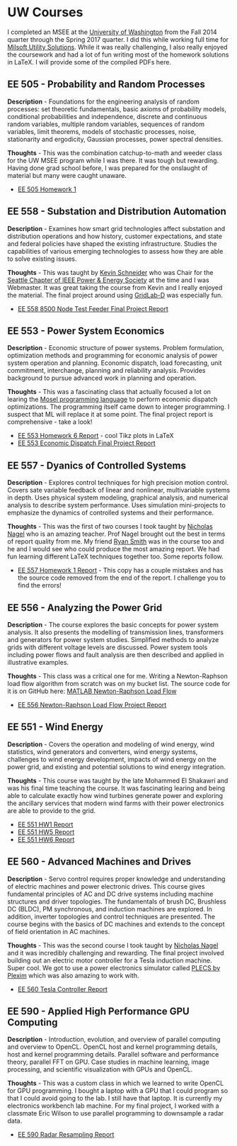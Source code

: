 # UW Courses

I completed an MSEE at the [University of Washington](https://uw.edu/) from the Fall 2014 quarter through the Spring 2017 quarter. I did this while working full time for [Milsoft Utility Solutions](https://www.milsoft.com/). While it was really challenging, I also really enjoyed the coursework and had a lot of fun writing most of the homework solutions in LaTeX. I will provide some of the compiled PDFs here.

## EE 505 - Probability and Random Processes

**Description** - Foundations for the engineering analysis of random processes: set theoretic fundamentals, basic axioms of probability models, conditional probabilities and independence, discrete and continuous random variables, multiple random variables, sequences of random variables, limit theorems, models of stochastic processes, noise, stationarity and ergodicity, Gaussian processes, power spectral densities.

**Thoughts** - This was the combination catchup-to-math and weeder class for the UW MSEE program while I was there. It was tough but rewarding. Having done grad school before, I was prepared for the onslaught of material but many were caught unaware.

* [EE 505 Homework 1](uw/EE505/Darrell_UW_EE505_HW1.pdf)

## EE 558 - Substation and Distribution Automation

**Description** -  Examines how smart grid technologies affect substation and distribution operations and how history, customer expectations, and state and federal policies have shaped the existing infrastructure. Studies the capabilities of various emerging technologies to assess how they are able to solve existing issues.

**Thoughts** - This was taught by [Kevin Schneider](https://www.linkedin.com/in/kevin-schneider-66327097/) who was Chair for the [Seattle Chapter of IEEE Power & Energy Society](https://ieeepesseattle.org/) at the time and I was Webmaster. It was great taking the course from Kevin and I really enjoyed the material. The final project around using [GridLab-D](https://www.gridlabd.org/) was especially fun.

* [EE 558 8500 Node Test Feeder Final Project Report](uw/EE558/Darrell_UW_EE558_8500NodeFeeder_FinalReport.pdf)

## EE 553 - Power System Economics

**Description** - Economic structure of power systems. Problem formulation, optimization methods and programming for economic analysis of power system operation and planning. Economic dispatch, load forecasting, unit commitment, interchange, planning and reliability analysis. Provides background to pursue advanced work in planning and operation.

**Thoughts** - This was a fascinating class that actually focused a lot on learing the [Mosel programming language](https://www.fico.com/fico-xpress-optimization/docs/latest/mosel/mosel_lang/dhtml/moselreflang.html) to perform economic dispatch optimizations. The programming itself came down to integer programming. I suspect that ML will replace it at some point. The final project report is comprehensive - take a look!

* [EE 553 Homework 6 Report](uw/EE553/Darrell_UW_EE553_HW6.pdf) - cool Tikz plots in LaTeX
* [EE 553 Economic Dispatch Final Project Report](uw/EE553/Darrell_UW_EE553_EconomicDispatch_FinalReport.pdf)

## EE 557 - Dyanics of Controlled Systems

**Description** - Explores control techniques for high precision motion control. Covers sate variable feedback of linear and nonlinear, multivariable systems in depth. Uses physical system modeling, graphical analysis, and numerical analysis to describe system performance. Uses simulation mini-projects to emphasize the dynamics of controlled systems and their performance.

**Thoughts** - This was the first of two courses I took taught by [Nicholas Nagel](https://www.linkedin.com/in/nick-nagel-13741827/) who is an amazing teacher. Prof Nagel brought out the best in terms of report quality from me. My friend [Ryan Smith](https://www.linkedin.com/in/rsmith11235/) was in the course too and he and I would see who could produce the most amazing report. We had fun learning different LaTeX techniques together too. Some reports follow.

* [EE 557 Homework 1 Report](uw/EE557/Darrell_UW_EE557_HW1_without_code.pdf) - This copy has a couple mistakes and has the source code removed from the end of the report. I challenge you to find the errors!

## EE 556 - Analyzing the Power Grid

**Description** - The course explores the basic concepts for power system analysis. It also presents the modelling of transmission lines, transformers and generators for power system studies. Simplified methods to analyze grids with different voltage levels are discussed. Power system tools including power flows and fault analysis are then described and applied in illustrative examples.

**Thoughts** - This class was a critical one for me. Writing a Newton-Raphson load flow algorithm from scratch was on my bucket list. The source code for it is on GitHub here: [MATLAB Newton-Raphson Load Flow](https://github.com/eukota/matlab_loadflow_newton-raphson)

* [EE 556 Newton-Raphson Load Flow Project Report](uw/EE556/Darrell_UW_EE556_NRLoadFlow_Report.pdf)

## EE 551 - Wind Energy

**Description** - Covers the operation and modeling of wind energy, wind statistics, wind generators and converters, wind energy systems, challenges to wind energy development, impacts of wind energy on the power grid, and existing and potential solutions to wind energy integration.

**Thoughts** - This course was taught by the late Mohammed El Shakawri and was his final time teaching the course. It was fascinating learing and being able to calculate exactly how wind turbines generate power and exploring the ancillary services that modern wind farms with their power electronics are able to provide to the grid.

* [EE 551 HW1 Report](uw/EE551/Darrell_UW_EE551_HW1_Report.pdf)
* [EE 551 HW5 Report](uw/EE551/Darrell_UW_EE551_HW5_Report.pdf)
* [EE 551 HW6 Report](uw/EE551/Darrell_UW_EE551_HW6_Report.pdf)

## EE 560 - Advanced Machines and Drives

**Description** - Servo control requires proper knowledge and understanding of electric machines and power electronic drives. This course gives fundamental principles of AC and DC drive systems including machine structures and driver topologies. The fundamentals of brush DC, Brushless DC (BLDC), PM synchronous, and induction machines are explored. In addition, inverter topologies and control techniques are presented. The course begins with the basics of DC machines and extends to the concept of field orientation in AC machines.

**Thoughts** - This was the second course I took taught by [Nicholas Nagel](https://www.linkedin.com/in/nick-nagel-13741827/) and it was incredibly challenging and rewarding. The final project involved building out an electric motor controller for a Tesla induction machine. Super cool. We got to use a power electronics simulator called [PLECS by Plexim](https://www.plexim.com/products/plecs) which was also amazing to work with.

* [EE 560 Tesla Controller Report](uw/EE560/Darrell_UW_EE560_TeslaController_Report.pdf)

## EE 590 - Applied High Performance GPU Computing

**Description** - Introduction, evolution, and overview of parallel computing and overview to OpenCL. OpenCL host and kernel programming details, host and kernel programming details. Parallel software and performance theory, parallel FFT on GPU. Case studies in machine learning, image processing, and scientific visualization with GPUs and OpenCL.

**Thoughts** - This was a custom class in which we learned to write OpenCL for GPU programming. I bought a laptop with a GPU that I could program so that I could avoid going to the lab. I still have that laptop. It is currently my electronics workbench lab machine. For my final project, I worked with a classmate Eric Wilson to use parallel programming to downsample a radar data.

* [EE 590 Radar Resampling Report](uw/EE590/Darrell_UW_EE590_RadarResampling_Report.pdf)
